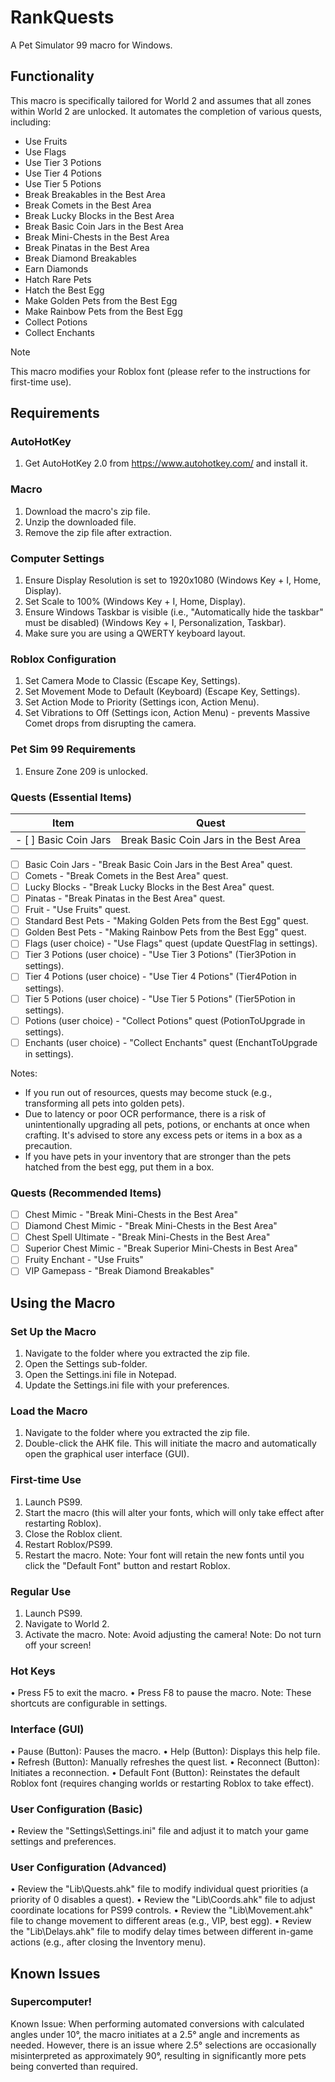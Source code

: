 # RankQuests
A Pet Simulator 99 macro for Windows.

## Functionality
This macro is specifically tailored for World 2 and assumes that all zones within World 2 are unlocked. It automates the completion of various quests, including:

- Use Fruits
- Use Flags
- Use Tier 3 Potions
- Use Tier 4 Potions
- Use Tier 5 Potions
- Break Breakables in the Best Area
- Break Comets in the Best Area
- Break Lucky Blocks in the Best Area
- Break Basic Coin Jars in the Best Area
- Break Mini-Chests in the Best Area
- Break Pinatas in the Best Area
- Break Diamond Breakables
- Earn Diamonds
- Hatch Rare Pets
- Hatch the Best Egg
- Make Golden Pets from the Best Egg
- Make Rainbow Pets from the Best Egg
- Collect Potions
- Collect Enchants

> [!NOTE]  
> This macro modifies your Roblox font (please refer to the instructions for first-time use).

## Requirements

### AutoHotKey
1. Get AutoHotKey 2.0 from https://www.autohotkey.com/ and install it.

### Macro
1. Download the macro's zip file.
2. Unzip the downloaded file.
3. Remove the zip file after extraction.

### Computer Settings
1. Ensure Display Resolution is set to 1920x1080 (Windows Key + I, Home, Display).
2. Set Scale to 100% (Windows Key + I, Home, Display).
3. Ensure Windows Taskbar is visible (i.e., "Automatically hide the taskbar" must be disabled) (Windows Key + I, Personalization, Taskbar).
4. Make sure you are using a QWERTY keyboard layout.

### Roblox Configuration
1. Set Camera Mode to Classic (Escape Key, Settings).
2. Set Movement Mode to Default (Keyboard) (Escape Key, Settings).
3. Set Action Mode to Priority (Settings icon, Action Menu).
4. Set Vibrations to Off (Settings icon, Action Menu) - prevents Massive Comet drops from disrupting the camera.

### Pet Sim 99 Requirements
1. Ensure Zone 209 is unlocked.

### Quests (Essential Items)

| Item | Quest |
| --- | --- |
| - [ ] Basic Coin Jars | Break Basic Coin Jars in the Best Area |

- [ ] Basic Coin Jars                 - "Break Basic Coin Jars in the Best Area" quest.
- [ ] Comets                          - "Break Comets in the Best Area" quest.
- [ ] Lucky Blocks                    - "Break Lucky Blocks in the Best Area" quest.
- [ ] Pinatas                         - "Break Pinatas in the Best Area" quest.
- [ ] Fruit                           - "Use Fruits" quest.
- [ ] Standard Best Pets              - "Making Golden Pets from the Best Egg" quest.
- [ ] Golden Best Pets                - "Making Rainbow Pets from the Best Egg" quest.
- [ ] Flags (user choice)             - "Use Flags" quest (update QuestFlag in settings).
- [ ] Tier 3 Potions (user choice)    - "Use Tier 3 Potions" (Tier3Potion in settings).
- [ ] Tier 4 Potions (user choice)    - "Use Tier 4 Potions" (Tier4Potion in settings).
- [ ] Tier 5 Potions (user choice)    - "Use Tier 5 Potions" (Tier5Potion in settings).
- [ ] Potions (user choice)           - "Collect Potions" quest (PotionToUpgrade in settings).
- [ ] Enchants (user choice)          - "Collect Enchants" quest (EnchantToUpgrade in settings).

Notes:
- If you run out of resources, quests may become stuck (e.g., transforming all pets into golden pets).
- Due to latency or poor OCR performance, there is a risk of unintentionally upgrading all pets, potions, or enchants at once when crafting. It's advised to store any excess pets or items in a box as a precaution.
- If you have pets in your inventory that are stronger than the pets hatched from the best egg, put them in a box.

### Quests (Recommended Items)
- [ ] Chest Mimic                     - "Break Mini-Chests in the Best Area"
- [ ] Diamond Chest Mimic             - "Break Mini-Chests in the Best Area"
- [ ] Chest Spell Ultimate            - "Break Mini-Chests in the Best Area"
- [ ] Superior Chest Mimic            - "Break Superior Mini-Chests in Best Area"
- [ ] Fruity Enchant                  - "Use Fruits"
- [ ] VIP Gamepass                    - "Break Diamond Breakables"

## Using the Macro

### Set Up the Macro
1. Navigate to the folder where you extracted the zip file.
2. Open the Settings sub-folder.
3. Open the Settings.ini file in Notepad.
4. Update the Settings.ini file with your preferences.

### Load the Macro
1. Navigate to the folder where you extracted the zip file.
2. Double-click the AHK file. This will initiate the macro and automatically open the graphical user interface (GUI).

### First-time Use
1. Launch PS99.
2. Start the macro (this will alter your fonts, which will only take effect after restarting Roblox).
3. Close the Roblox client.
4. Restart Roblox/PS99.
5. Restart the macro.
Note: Your font will retain the new fonts until you click the "Default Font" button and restart Roblox.

### Regular Use
1. Launch PS99.
2. Navigate to World 2.
3. Activate the macro.
Note: Avoid adjusting the camera!
Note: Do not turn off your screen!

### Hot Keys
• Press F5 to exit the macro.
• Press F8 to pause the macro.
Note: These shortcuts are configurable in settings.

### Interface (GUI)
• Pause (Button): Pauses the macro.
• Help (Button): Displays this help file.
• Refresh (Button): Manually refreshes the quest list.
• Reconnect (Button): Initiates a reconnection.
• Default Font (Button): Reinstates the default Roblox font (requires changing worlds or restarting Roblox to take effect).

### User Configuration (Basic)
• Review the "Settings\Settings.ini" file and adjust it to match your game settings and preferences.

### User Configuration (Advanced)
• Review the "Lib\Quests.ahk" file to modify individual quest priorities (a priority of 0 disables a quest).
• Review the "Lib\Coords.ahk" file to adjust coordinate locations for PS99 controls.
• Review the "Lib\Movement.ahk" file to change movement to different areas (e.g., VIP, best egg).
• Review the "Lib\Delays.ahk" file to modify delay times between different in-game actions (e.g., after closing the Inventory menu).

## Known Issues

### Supercomputer!
Known Issue: When performing automated conversions with calculated angles under 10°, the macro initiates at a 2.5° angle and increments as needed. However, there is an issue where 2.5° selections are occasionally misinterpreted as approximately 90°, resulting in significantly more pets being converted than required.
